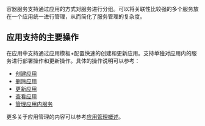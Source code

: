 容器服务支持通过应用的方式对服务进行分组。可以将关联性比较强的多个服务放在一个应用统一进行管理，从而简化了服务管理的复杂度。

## 应用支持的主要操作

在应用中支持通过应用模板+配置快速的创建和更新应用。支持单独对应用内的服务进行部署操作和更新操作。具体的操作说明可以参考：

- [创建应用][1]
- [删除应用][2]
- [更新应用][3]
- [查看应用][4]
- [管理应用内服务][5]

更多关于应用管理的内容可以参考[应用管理概述][7]。

  [1]: http://tcecqpoc.fsphere.cn/document/product/457/11942
  [2]: http://tcecqpoc.fsphere.cn/document/product/457/11943
  [3]: http://tcecqpoc.fsphere.cn/document/product/457/11947
  [4]: http://tcecqpoc.fsphere.cn/document/product/457/11948
  [5]: http://tcecqpoc.fsphere.cn/document/product/457/11989
  [6]: http://console.tcecqpoc.fsphere.cn/ccs/guide
  [7]: http://tcecqpoc.fsphere.cn/document/product/457/12198
